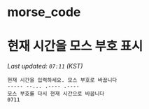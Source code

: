 # morse_code
# 현재 시간을 모스 부호 표시
<!-- MORSE_TIME_START -->
_Last updated: `07:11` (KST)_

```
현재 시간을 입력하세요. 모스 부호로 바꿉니다
----- --... .---- .----
모스 부호를 다시 현재 시간으로 바꿉니다
0711
```
<!-- MORSE_TIME_END -->
